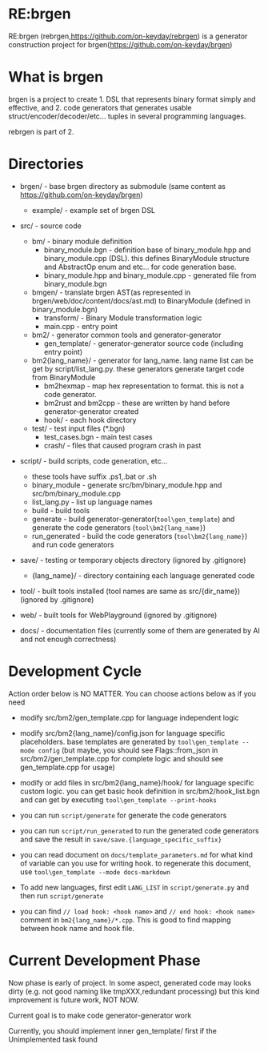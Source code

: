 # RE:brgen

RE:brgen (rebrgen,https://github.com/on-keyday/rebrgen) is a generator construction project for brgen(https://github.com/on-keyday/brgen)

# What is brgen

brgen is a project to create 1. DSL that represents binary format simply and effective, and 2. code generators that generates usable struct/encoder/decoder/etc... tuples in several programming languages.

rebrgen is part of 2.

# Directories

- brgen/ - base brgen directory as submodule (same content as https://github.com/on-keyday/brgen)
  - example/ - example set of brgen DSL
- src/ - source code

  - bm/ - binary module definition
    - binary_module.bgn - definition base of binary_module.hpp and binary_module.cpp (DSL). this defines BinaryModule structure and AbstractOp enum and etc... for code generation base.
    - binary_module.hpp and binary_module.cpp - generated file from binary_module.bgn
  - bmgen/ - translate brgen AST(as represented in brgen/web/doc/content/docs/ast.md) to BinaryModule (defined in binary_module.bgn)
    - transform/ - Binary Module transformation logic
    - main.cpp - entry point
  - bm2/ - generator common tools and generator-generator
    - gen_template/ - generator-generator source code (including entry point)
  - bm2{lang_name}/ - generator for lang_name. lang name list can be get by script/list_lang.py. these generators generate target code from BinaryModule
    - bm2hexmap - map hex representation to format. this is not a code generator.
    - bm2rust and bm2cpp - these are written by hand before generator-generator created
    - hook/ - each hook directory
  - test/ - test input files (\*.bgn)
    - test_cases.bgn - main test cases
    - crash/ - files that caused program crash in past

- script/ - build scripts, code generation, etc...

  - these tools have suffix .ps1,.bat or .sh
  - binary_module - generate src/bm/binary_module.hpp and src/bm/binary_module.cpp
  - list_lang.py - list up language names
  - build - build tools
  - generate - build generator-generator(`tool\gen_template`) and generate the code generators (`tool\bm2{lang_name}`)
  - run_generated - build the code generators (`tool\bm2{lang_name}`) and run code generators

- save/ - testing or temporary objects directory (ignored by .gitignore)
  - {lang_name}/ - directory containing each language generated code
- tool/ - built tools installed (tool names are same as src/{dir_name}) (ignored by .gitignore)
- web/ - built tools for WebPlayground (ignored by .gitignore)
- docs/ - documentation files (currently some of them are generated by AI and not enough correctness)

# Development Cycle

Action order below is NO MATTER. You can choose actions below as if you need

- modify src/bm2/gen_template.cpp for language independent logic
- modify src/bm2{lang_name}/config.json for language specific placeholders. base templates are generated by `tool\gen_template --mode config` (but maybe, you should see Flags::from_json in src/bm2/gen_template.cpp for complete logic and should see gen_template.cpp for usage)
- modify or add files in src/bm2{lang_name}/hook/ for language specific custom logic. you can get basic hook definition in src/bm2/hook_list.bgn and can get by executing `tool\gen_template --print-hooks`
- you can run `script/generate` for generate the code generators
- you can run `script/run_generated` to run the generated code generators and save the result in `save/save.{language_specific_suffix}`

- you can read document on `docs/template_parameters.md` for what kind of variable can you use for writing hook. to regenerate this document, use `tool\gen_template --mode docs-markdown`

- To add new languages, first edit `LANG_LIST` in `script/generate.py` and then run `script/generate`

- you can find `// load hook: <hook name>` and `// end hook: <hook name>` comment in `bm2{lang_name}/*.cpp`. This is good to find mapping between hook name and hook file.

# Current Development Phase

Now phase is early of project.
In some aspect, generated code may looks dirty (e.g. not good naming like tmpXXX,redundant processing) but
this kind improvement is future work, NOT NOW.

Current goal is to make code generator-generator work

Currently, you should implement inner gen_template/ first if the Unimplemented task found
